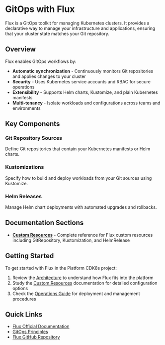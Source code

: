 # GitOps with Flux

Flux is a GitOps toolkit for managing Kubernetes clusters. It provides a declarative way to manage your infrastructure and applications, ensuring that your cluster state matches your Git repository.

## Overview

Flux enables GitOps workflows by:

- **Automatic synchronization** - Continuously monitors Git repositories and applies changes to your cluster
- **Security** - Uses Kubernetes service accounts and RBAC for secure operations
- **Extensibility** - Supports Helm charts, Kustomize, and plain Kubernetes manifests
- **Multi-tenancy** - Isolate workloads and configurations across teams and environments

## Key Components

### Git Repository Sources
Define Git repositories that contain your Kubernetes manifests or Helm charts.

### Kustomizations
Specify how to build and deploy workloads from your Git sources using Kustomize.

### Helm Releases
Manage Helm chart deployments with automated upgrades and rollbacks.

## Documentation Sections

- **[Custom Resources](flux-crs.md)** - Complete reference for Flux custom resources including GitRepository, Kustomization, and HelmRelease

## Getting Started

To get started with Flux in the Platform CDK8s project:

1. Review the [Architecture](../architecture.md) to understand how Flux fits into the platform
2. Study the [Custom Resources](flux-crs.md) documentation for detailed configuration options
3. Check the [Operations Guide](../operations.md) for deployment and management procedures

## Quick Links

- [Flux Official Documentation](https://fluxcd.io/docs/)
- [GitOps Principles](https://opengitops.dev/)
- [Flux GitHub Repository](https://github.com/fluxcd/flux2)